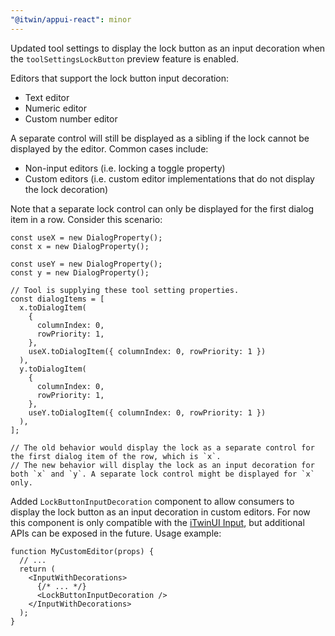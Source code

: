 ```yaml
---
"@itwin/appui-react": minor
---
```


Updated tool settings to display the lock button as an input decoration when the `toolSettingsLockButton` preview feature is enabled.

Editors that support the lock button input decoration:

- Text editor
- Numeric editor
- Custom number editor

A separate control will still be displayed as a sibling if the lock cannot be displayed by the editor. Common cases include:

- Non-input editors (i.e. locking a toggle property)
- Custom editors (i.e. custom editor implementations that do not display the lock decoration)

Note that a separate lock control can only be displayed for the first dialog item in a row. Consider this scenario:

```tsx
const useX = new DialogProperty();
const x = new DialogProperty();

const useY = new DialogProperty();
const y = new DialogProperty();

// Tool is supplying these tool setting properties.
const dialogItems = [
  x.toDialogItem(
    {
      columnIndex: 0,
      rowPriority: 1,
    },
    useX.toDialogItem({ columnIndex: 0, rowPriority: 1 })
  ),
  y.toDialogItem(
    {
      columnIndex: 0,
      rowPriority: 1,
    },
    useY.toDialogItem({ columnIndex: 0, rowPriority: 1 })
  ),
];

// The old behavior would display the lock as a separate control for the first dialog item of the row, which is `x`.
// The new behavior will display the lock as an input decoration for both `x` and `y`. A separate lock control might be displayed for `x` only.
```

Added `LockButtonInputDecoration` component to allow consumers to display the lock button as an input decoration in custom editors. For now this component is only compatible with the [iTwinUI Input](https://itwinui.bentley.com/docs/inputwithdecorations), but additional APIs can be exposed in the future. Usage example:

```tsx
function MyCustomEditor(props) {
  // ...
  return (
    <InputWithDecorations>
      {/* ... */}
      <LockButtonInputDecoration />
    </InputWithDecorations>
  );
}
```
